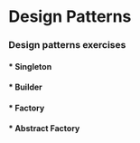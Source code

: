 # Design Patterns
### Design patterns exercises
#### * Singleton
#### * Builder
#### * Factory
#### * Abstract Factory



